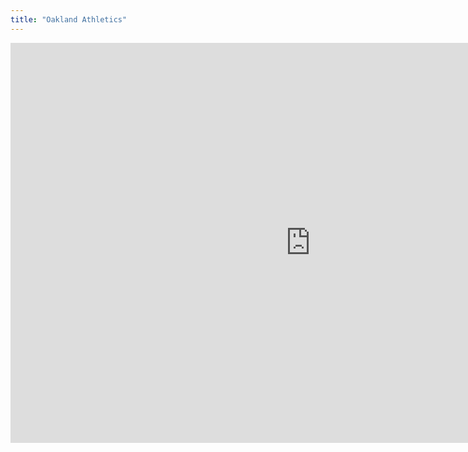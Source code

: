 ```yaml
---
title: "Oakland Athletics"
---
```


<iframe id="igraph" scrolling="no" style="border:none;" seamless="seamless" src="https://fancygama.github.io/ss_plots/OAK.html" height="640" width="960"></iframe>